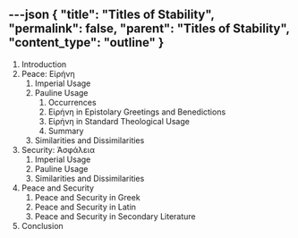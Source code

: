 ---json
{
  "title": "Titles of Stability",
  "permalink": false,
  "parent": "Titles of Stability",
  "content_type": "outline"
}
---

1. Introduction
1. Peace:&nbsp;Εἰρήνη
    1. Imperial Usage
    1. Pauline Usage
        1. Occurrences
        1. Εἰρήνη in Epistolary Greetings and Benedictions
        1. Εἰρήνη in Standard Theological Usage
        1. Summary
    1. Similarities and Dissimilarities
1. Security:&nbsp;Ἀσφάλεια
    1. Imperial Usage
    1. Pauline Usage
    1. Similarities and Dissimilarities
1. Peace and Security
    1. Peace and Security in Greek
    1. Peace and Security in Latin
    1. Peace and Security in Secondary Literature
1. Conclusion
